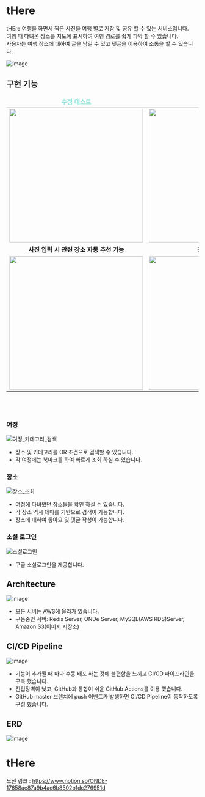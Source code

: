 # tHere

tHEre 여행을 하면서 찍은 사진을 여행 별로 저장 및 공유 할 수 있는 서비스입니다.  
여행 때 다녀온 장소를 지도에 표시하여 여행 경로를 쉽게 파악 할 수 있습니다.  
사용자는 여행 장소에 대하여 글을 남길 수 있고 댓글을 이용하여 소통을 할 수 있습니다.  

![image](https://user-images.githubusercontent.com/68500898/201557974-15cb6357-0011-4c6e-88ec-69c35ff00c70.png)



## 구현 기능

<table align="center">
  <thead>
    <tr margin-bottom=3px>
      <td width="300" align="center">
        <b style="color:#8fe3d9"> 수정 테스트<b>
      </td>
      <td width="300" align="center">
        <b>
          프로필 수정
        </b>
      </td>
    </tr>
  </thead>
  <tbody>
    <tr>
      <td width="300" align="center">
        <img src="https://user-images.githubusercontent.com/49369306/195571145-08304ede-6e58-4e18-8655-a788ef34eb63.gif" width="350">
      </td>
      <td width="300" align="center">
        <img src="https://user-images.githubusercontent.com/49369306/195573656-1e4f25b1-7568-428b-a08e-e761738786ea.gif" width="350">
      </td>
    </tr>
    <tr>
      <td width="300" align="center">
        <b>
          사진 입력 시 관련 장소 자동 추천 기능
        </b>
      </td>
      <td width="300" align="center">
        <b>
          장소 검색 기능
        </b>
      </td>
    </tr>
    <tr>
      <td width="300" align="center">
        <img src="https://user-images.githubusercontent.com/108394338/201647671-2407fb4f-95a1-485e-baad-80ba6074ea6b.gif" width="350"  > 
      </td>
      <td width="300" align="center">
        <img src="https://user-images.githubusercontent.com/108394338/201648792-929b36d6-9897-43c4-bc25-4f4ef8c63a61.gif" width="350" >
      </td>
    </tr>
  </tbody>
</table>


<br><br>

### 여정
![여정_카테고리_검색](https://user-images.githubusercontent.com/68500898/201556167-7d13f5f3-514b-4d74-94bc-900663941397.gif)
- 장소 및 카테고리를 OR 조건으로 검색할 수 있습니다.
- 각 여정에는 북마크를 하여 빠르게 조회 하실 수 있습니다.

### 장소
![장소_조회](https://user-images.githubusercontent.com/68500898/201556298-198a1b09-5710-4346-bad5-24584a11079b.gif)
- 여정에 다녀왔던 장소들을 확인 하실 수 있습니다.
- 각 장소 역시 테마를 기반으로 검색이 가능합니다.
- 장소에 대하여 좋아요 및 댓글 작성이 가능합니다.

### 소셜 로그인
![소셜로그인](https://user-images.githubusercontent.com/68500898/201556356-0eac263b-c161-4aec-9723-cf6eb1117b5d.gif)
- 구글 소셜로그인을 제공합니다.

## Architecture
![image](https://user-images.githubusercontent.com/68500898/201556520-be86f647-5a86-42d2-9994-4cccaa34e1dc.png)
- 모든 서버는 AWS에 올라가 있습니다.
- 구동중인 서버: Redis Server, ONDe Server, MySQL(AWS RDS)Server, Amazon S3(이미지 저장소)

## CI/CD Pipeline
![image](https://user-images.githubusercontent.com/68500898/201556557-b53fa936-8283-4907-b5b3-c6aa3db2563c.png)
- 기능이 추가될 때 마다 수동 배포 하는 것에 불편함을 느끼고 CI/CD 파이프라인을 구축 했습니다.
- 진입장벽이 낮고, GitHub과 통합이 쉬운 GitHub Actions를 이용 했습니다.
- GitHub master 브렌치에 push 이벤트가 발생하면 CI/CD Pipeline이 동작하도록 구성 했습니다.

## ERD
![image](https://user-images.githubusercontent.com/68500898/201557057-874d2c5f-e856-4d66-9562-cab5350ed5b6.png)


# tHere

노션 링크 : https://www.notion.so/ONDE-17658ae87a9b4ac6b8502b1dc276951d
